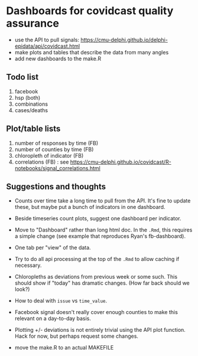 # Dashboards for covidcast quality assurance

- use the API to pull signals: https://cmu-delphi.github.io/delphi-epidata/api/covidcast.html
- make plots and tables that describe the data from many angles
- add new dashboards to the make.R

## Todo list

1. facebook
2. hsp (both)
3. combinations
4. cases/deaths

## Plot/table lists

1. number of responses by time (FB)
2. number of counties by time (FB)
3. chloropleth of indicator (FB)
4. correlations (FB) : see https://cmu-delphi.github.io/covidcast/R-notebooks/signal_correlations.html

## Suggestions and thoughts

* Counts over time take a long time to pull from the API. It's fine to update these, but maybe put a bunch of indicators in one dashboard.

* Beside timeseries count plots, suggest one dashboard per indicator.

* Move to "Dashboard" rather than long html doc. In the `.Rmd`, this requires a simple change (see example that reproduces Ryan's fb-dashboard).

* One tab per "view" of the data.

* Try to do all api processing at the top of the `.Rmd` to allow caching if necessary.

* Chloropleths as deviations from previous week or some such. This should show if "today" has dramatic changes. (How far back should we look?)

* How to deal with `issue` vs `time_value`.

* Facebook signal doesn't really cover enough counties to make this relevant on a day-to-day basis.

* Plotting +/- deviations is not entirely trivial using the API plot function. Hack for now, but perhaps request some changes.

* move the make.R to an actual MAKEFILE


